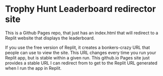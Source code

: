 # Trophy Hunt Leaderboard redirector site

This is a Github Pages repo, that just has an index.html that will redirect to a Replit website that displays the leaderboard.

If you use the free version of Replit, it creates a bonkers-crazy URL that people can use to view the site. This URL changes every time you run your Replit app, but is stable within a given run. This github.io Pages site just provides a stable URL I can redirect from to get to the Replit URL generated when I run the app in Replit.
